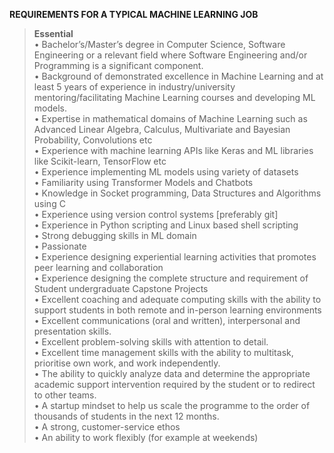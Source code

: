 **REQUIREMENTS FOR A TYPICAL MACHINE LEARNING JOB** </br>

>**Essential**</br>
>• Bachelor’s/Master’s degree in Computer Science, Software Engineering or a relevant field where Software Engineering and/or Programming is a significant component.</br>
>• Background of demonstrated excellence in Machine Learning and at least 5 years of experience in industry/university mentoring/facilitating Machine Learning courses and developing ML models.</br>
>• Expertise in mathematical domains of Machine Learning such as Advanced Linear Algebra, Calculus, Multivariate and Bayesian Probability, Convolutions etc</br>
>• Experience with machine learning APIs like Keras and ML libraries like Scikit-learn, TensorFlow etc</br>
>• Experience implementing ML models using variety of datasets</br>
>• Familiarity using Transformer Models and Chatbots</br>
>• Knowledge in Socket programming, Data Structures and Algorithms using C</br>
>• Experience using version control systems [preferably git]</br>
>• Experience in Python scripting and Linux based shell scripting</br>
>• Strong debugging skills in ML domain</br>
>• Passionate</br>
>• Experience designing experiential learning activities that promotes peer learning and collaboration</br>
>• Experience designing the complete structure and requirement of Student undergraduate Capstone Projects</br>
>• Excellent coaching and adequate computing skills with the ability to support students in both remote and in-person learning environments</br>
>• Excellent communications (oral and written), interpersonal and presentation skills.</br>
>• Excellent problem-solving skills with attention to detail.</br>
>• Excellent time management skills with the ability to multitask, prioritise own work, and work independently.</br>
>• The ability to quickly analyze data and determine the appropriate academic support intervention required by the student or to redirect to other teams.</br>
>• A startup mindset to help us scale the programme to the order of thousands of students in the next 12 months.</br>
>• A strong, customer-service ethos</br>
>• An ability to work flexibly (for example at weekends)</br>